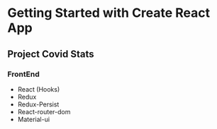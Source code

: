 # Getting Started with Create React App

## Project Covid Stats
### FrontEnd

- React (Hooks)
- Redux
- Redux-Persist
- React-router-dom
- Material-ui
